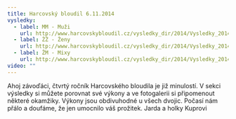 ```yaml
---
title: Harcovský bloudil 6.11.2014
vysledky:
  - label: MM - Muži
    url: http://www.harcovskybloudil.cz/vysledky_dir/2014/Vysledky_2014_MM.pdf
  - label: ŽŽ - Ženy
    url: http://www.harcovskybloudil.cz/vysledky_dir/2014/Vysledky_2014_ZZ.pdf
  - label: ŽM - Mixy
    url: http://www.harcovskybloudil.cz/vysledky_dir/2014/Vysledky_2014_MZ.pdf
video: ""
---
```

Ahoj závoďáci,
čtvrtý ročník Harcovského bloudila je již minulostí. V sekci výsledky si můžete porovnat své výkony a ve fotogalerii si připomenout některé okamžiky. Výkony jsou obdivuhodné u všech dvojic. Počasí nám přálo a doufáme, že jen umocnilo váš prožitek.
Jarda a holky Kuprovi
